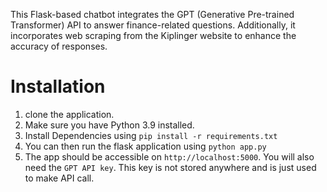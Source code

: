 This Flask-based chatbot integrates the GPT (Generative Pre-trained Transformer) API to answer finance-related questions. Additionally, it incorporates web scraping from the Kiplinger website to enhance the accuracy of responses.

# Installation
1. clone the application.
2. Make sure you have Python 3.9 installed.
3. Install Dependencies using ```pip install -r requirements.txt```
4. You can then run the flask application using ```python app.py```
5. The app should be accessible on ```http://localhost:5000```. You will also need the ```GPT API key```. This key is not stored anywhere and is just used to make API call.
